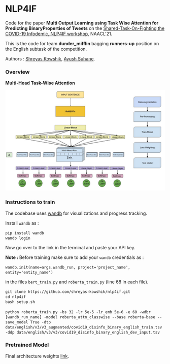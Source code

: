 # NLP4IF

Code for the paper <b>Multi Output Learning using Task Wise Attention for Predicting BinaryProperties of Tweets</b> on the <a href="https://gitlab.com/NLP4IF/nlp4if-2021">Shared-Task-On-Fighting the COVID-19 Infodemic, NLP4IF workshop</a>, NAACL'21.

This is the code for team <b>dunder_mifflin</b> bagging <b>runners-up</b> position on the English subtask of the competition.

Authors : <a href="https://github.com/shreyas-kowshik/">Shreyas Kowshik</a>, <a href="https://github.com/amsuhane/">Ayush Suhane</a>.

### Overview

<b>Multi-Head Task-Wise Attention</b>

![Proposed Architecture](bin/architecture.jpg)

### Instructions to train

The codebase uses <a href="wandb.ai">wandb</a> for visualizations and progress tracking.

Install `wandb` as :

```
pip install wandb
wandb login
```

Now go over to the link in the terminal and paste your API key.

<b>Note : </b> Before training make sure to add your `wandb` credentials as :

```
wandb.init(name=args.wandb_run, project='project_name', entity='entity_name')
```

in the files `bert_train.py` and `roberta_train.py` (line 68 in each file).

```
git clone https://github.com/shreyas-kowshik/nlp4if.git
cd nlp4if
bash setup.sh

python roberta_train.py -bs 32 -lr 5e-5 -lr_emb 5e-6 -e 60 -wdbr [wandb_run_name] -model roberta_attn_classwise --base roberta-base --save_model True -dtp data/english/v3/v3_augmented/covid19_disinfo_binary_english_train.tsv -ddp data/english/v3/v3/covid19_disinfo_binary_english_dev_input.tsv
```

### Pretrained Model

Final architecture weights <a href="https://bit.ly/3tMFwgZ">link</a>.